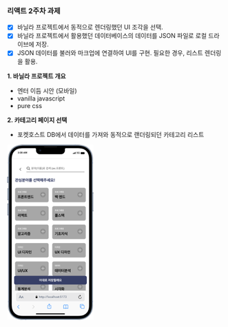 ### 리액트 2주차 과제

- [x] 바닐라 프로젝트에서 동적으로 렌더링했던 UI 조각을 선택.
- [x] 바닐라 프로젝트에서 활용했던 데이터베이스의 데이터를 JSON 파일로 로컬 드라이브에 저장.
- [x] JSON 데이터를 불러와 마크업에 연결하여 UI를 구현. 필요한 경우, 리스트 렌더링을 활용.

 **1. 바닐라 프로젝트 개요**
- 엔터 이듬 시안 (모바일)
- vanilla javascript
- pure css

**2. 카테고리 페이지 선택**
- 포켓호스트 DB에서 데이터를 가져와 동적으로 랜더링되던 카테고리 리스트
  
<img src="./public/readme/바닐라프로젝트.png" width="200" height="auto">



